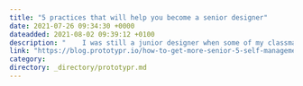 ```yaml
---
title: "5 practices that will help you become a senior designer"
date: 2021-07-26 09:34:30 +0000
dateadded: 2021-08-02 09:39:12 +0100
description: "    I was still a junior designer when some of my classmates moved on to more senior roles. So I started to think about what had made the…  Continue reading on Prototypr »  "
link: "https://blog.prototypr.io/how-to-get-more-senior-5-self-management-skills-you-can-practice-to-earn-seniority-4f392210f691?source=rss----eb297ea1161a---4"
category:
directory: _directory/prototypr.md
---
```

